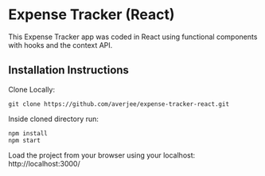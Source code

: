 # Expense Tracker (React)

This Expense Tracker app was coded in React using functional components with hooks and the context API.

## Installation Instructions

Clone Locally: <br>

`git clone https://github.com/averjee/expense-tracker-react.git`

Inside cloned directory run: <br>

`npm install` <br>
`npm start` <br>

Load the project from your browser using your localhost: http://localhost:3000/
